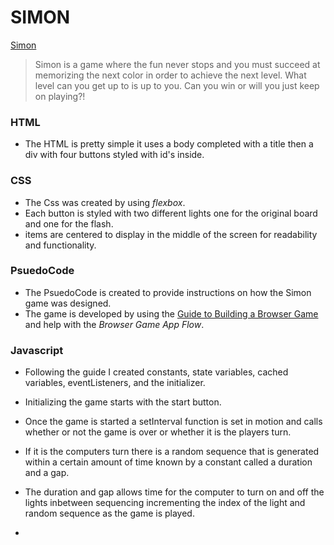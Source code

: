 # SIMON
[Simon](https://cloudpc7.github.io/project/)

>Simon is a game where the fun never stops and you must succeed at memorizing the next color in order to achieve the next level. What level can you get up to is up to you. Can you win or will you just keep on playing?!

### HTML
* The HTML is pretty simple it uses a body completed with a title then a div with four buttons styled with id's inside. 

### CSS
* The Css was created by using _flexbox_.
* Each button is styled with two different lights one for the original board and one for the flash.
* items are centered to display in the middle of the screen for readability and functionality. 

### PsuedoCode
* The PsuedoCode is created to provide instructions on how the Simon game was designed.
* The game is developed by using the [Guide to Building a Browser Game](https://gist.github.com/jim-clark/6f1919291f6007b2c0b2c93d925d6bac) and help with the _Browser Game App Flow_.

### Javascript

* Following the guide I created constants, state variables, cached variables, eventListeners, and the initializer. 

* Initializing the game starts with the start button.

* Once the game is started a setInterval function is set in motion and calls whether or not the game is over or whether it is the players turn.

* If it is the computers turn there is a random sequence that is generated within a certain amount of time known by a constant called a duration and a gap. 

* The duration and gap allows time for the computer to turn on and off the lights inbetween sequencing incrementing the index of the light and random sequence as the game is played. 

*
